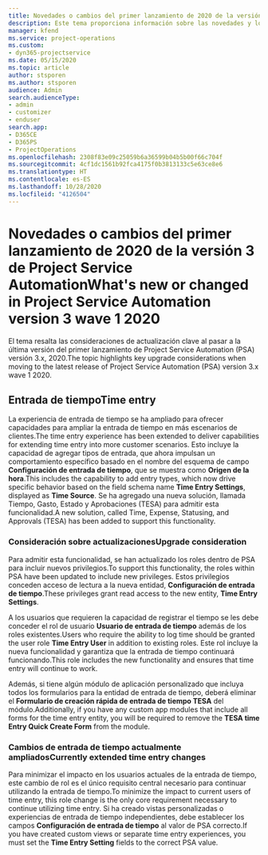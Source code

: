 ```yaml
---
title: Novedades o cambios del primer lanzamiento de 2020 de la versión 3.x de Project Service Automation
description: Este tema proporciona información sobre las novedades y los cambios en el primer lanzamiento de Project Service Automation versión 3, 2020.
manager: kfend
ms.service: project-operations
ms.custom:
- dyn365-projectservice
ms.date: 05/15/2020
ms.topic: article
author: stsporen
ms.author: stsporen
audience: Admin
search.audienceType:
- admin
- customizer
- enduser
search.app:
- D365CE
- D365PS
- ProjectOperations
ms.openlocfilehash: 2308f83e09c25059b6a36599b04b5b00f66c704f
ms.sourcegitcommit: 4cf1dc1561b92fca4175f0b3813133c5e63ce8e6
ms.translationtype: HT
ms.contentlocale: es-ES
ms.lasthandoff: 10/28/2020
ms.locfileid: "4126504"
---
```

# <a name="whats-new-or-changed-in-project-service-automation-version-3-wave-1-2020"></a><span data-ttu-id="0d269-103">Novedades o cambios del primer lanzamiento de 2020 de la versión 3 de Project Service Automation</span><span class="sxs-lookup"><span data-stu-id="0d269-103">What's new or changed in Project Service Automation version 3 wave 1 2020</span></span>
<span data-ttu-id="0d269-104">El tema resalta las consideraciones de actualización clave al pasar a la última versión del primer lanzamiento de Project Service Automation (PSA) versión 3.x, 2020.</span><span class="sxs-lookup"><span data-stu-id="0d269-104">The topic highlights key upgrade considerations when moving to the latest release of Project Service Automation (PSA) version 3.x wave 1 2020.</span></span>

## <a name="time-entry"></a><span data-ttu-id="0d269-105">Entrada de tiempo</span><span class="sxs-lookup"><span data-stu-id="0d269-105">Time entry</span></span>
<span data-ttu-id="0d269-106">La experiencia de entrada de tiempo se ha ampliado para ofrecer capacidades para ampliar la entrada de tiempo en más escenarios de clientes.</span><span class="sxs-lookup"><span data-stu-id="0d269-106">The time entry experience has been extended to deliver capabilities for extending time entry into more customer scenarios.</span></span> <span data-ttu-id="0d269-107">Esto incluye la capacidad de agregar tipos de entrada, que ahora impulsan un comportamiento específico basado en el nombre del esquema de campo **Configuración de entrada de tiempo**, que se muestra como **Origen de la hora**.</span><span class="sxs-lookup"><span data-stu-id="0d269-107">This includes the capability to add entry types, which now drive specific behavior based on the field schema name **Time Entry Settings**, displayed as **Time Source**.</span></span> <span data-ttu-id="0d269-108">Se ha agregado una nueva solución, llamada Tiempo, Gasto, Estado y Aprobaciones (TESA) para admitir esta funcionalidad.</span><span class="sxs-lookup"><span data-stu-id="0d269-108">A new solution, called Time, Expense, Statusing, and Approvals (TESA) has been added to support this functionality.</span></span>

### <a name="upgrade-consideration"></a><span data-ttu-id="0d269-109">Consideración sobre actualizaciones</span><span class="sxs-lookup"><span data-stu-id="0d269-109">Upgrade consideration</span></span>
<span data-ttu-id="0d269-110">Para admitir esta funcionalidad, se han actualizado los roles dentro de PSA para incluir nuevos privilegios.</span><span class="sxs-lookup"><span data-stu-id="0d269-110">To support this functionality, the roles within PSA have been updated to include new privileges.</span></span> <span data-ttu-id="0d269-111">Estos privilegios conceden acceso de lectura a la nueva entidad, **Configuración de entrada de tiempo**.</span><span class="sxs-lookup"><span data-stu-id="0d269-111">These privileges grant read access to the new entity, **Time Entry Settings**.</span></span>

<span data-ttu-id="0d269-112">A los usuarios que requieren la capacidad de registrar el tiempo se les debe conceder el rol de usuario **Usuario de entrada de tiempo** además de los roles existentes.</span><span class="sxs-lookup"><span data-stu-id="0d269-112">Users who require the ability to log time should be granted the user role **Time Entry User** in addition to existing roles.</span></span> <span data-ttu-id="0d269-113">Este rol incluye la nueva funcionalidad y garantiza que la entrada de tiempo continuará funcionando.</span><span class="sxs-lookup"><span data-stu-id="0d269-113">This role includes the new functionality and ensures that time entry will continue to work.</span></span>

<span data-ttu-id="0d269-114">Además, si tiene algún módulo de aplicación personalizado que incluya todos los formularios para la entidad de entrada de tiempo, deberá eliminar el **Formulario de creación rápida de entrada de tiempo TESA** del módulo.</span><span class="sxs-lookup"><span data-stu-id="0d269-114">Additionally, if you have any custom app modules that include all forms for the time entry entity, you will be required to remove the **TESA time Entry Quick Create Form** from the module.</span></span>

### <a name="currently-extended-time-entry-changes"></a><span data-ttu-id="0d269-115">Cambios de entrada de tiempo actualmente ampliados</span><span class="sxs-lookup"><span data-stu-id="0d269-115">Currently extended time entry changes</span></span>
<span data-ttu-id="0d269-116">Para minimizar el impacto en los usuarios actuales de la entrada de tiempo, este cambio de rol es el único requisito central necesario para continuar utilizando la entrada de tiempo.</span><span class="sxs-lookup"><span data-stu-id="0d269-116">To minimize the impact to current users of time entry, this role change is the only core requirement necessary to continue utilizing time entry.</span></span> <span data-ttu-id="0d269-117">Si ha creado vistas personalizadas o experiencias de entrada de tiempo independientes, debe establecer los campos **Configuración de entrada de tiempo** al valor de PSA correcto.</span><span class="sxs-lookup"><span data-stu-id="0d269-117">If you have created custom views or separate time entry experiences, you must set the **Time Entry Setting** fields to the correct PSA value.</span></span>
